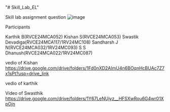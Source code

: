


"# Skill_Lab_EL" 


Skill lab assignment question
![image](https://github.com/user-attachments/assets/32e3272e-5f19-4b36-ad77-9cfe4387edf9)



Participants

Karthik B(RVCE24MCA052)
Kishan S(RVCE24MCA053)
Swastik Devadiga(RVCE24MCA117/1RV24MC108)
Sandharsh J N(RVCE24MCA032/1RV24MC093)
S S Dhanush(RVCE24MCA022/1RV24MC087)


vedio of Kishan
https://drive.google.com/drive/folders/1Fd0nXD2AImU4n6BOqnHcBUAc7Z7x1sPt?usp=drive_link

vedio of karthik

Video of Swasthik
https://drive.google.com/drive/folders/1Y67LeNUjyz__HFSXwRou6G4wr01XpOjn
